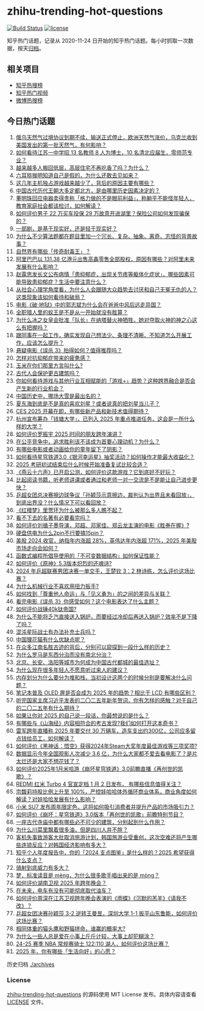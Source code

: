 # zhihu-trending-hot-questions

[![Build Status](https://github.com/justjavac/zhihu-trending-hot-questions/workflows/ci/badge.svg?branch=master)](https://github.com/justjavac/zhihu-trending-hot-questions/actions)
[![license](https://img.shields.io/github/license/justjavac/zhihu-trending-hot-questions)](https://github.com/justjavac/zhihu-trending-hot-questions/blob/master/LICENSE)

知乎热门话题，记录从 2020-11-24
日开始的知乎热门话题。每小时抓取一次数据，按天[归档](./archives)。

## 相关项目

- [知乎热搜榜](https://github.com/justjavac/zhihu-trending-top-search)
- [知乎热门视频](https://github.com/justjavac/zhihu-trending-hot-video)
- [微博热搜榜](https://github.com/justjavac/weibo-trending-hot-search)

## 今日热门话题

<!-- BEGIN -->
<!-- 最后更新时间 Thu Jan 02 2025 15:07:55 GMT+0800 (China Standard Time) -->

1. [俄乌天然气过境协议到期不续，输送正式停止，欧洲天然气涨价，乌克兰收到美国发出的第一批天然气，有何影响？](https://www.zhihu.com/question/8426728926)
1. [如何看待江苏一中学招 13 名教师 8 人为博士，10 名清北应届生，零师范专业？](https://www.zhihu.com/question/8424658118)
1. [越来越多人搬回低层，高层住宅不再吃香了吗？为什么？](https://www.zhihu.com/question/596217403)
1. [六耳猕猴明知道自己是假的，为什么还敢去见如来？](https://www.zhihu.com/question/7722042462)
1. [这几年主机独占游戏越来越少了，背后的原因主要有哪些？](https://www.zhihu.com/question/7995908725)
1. [中国古代历代王朝大多定都北方，是由哪里历史因素决定的？](https://www.zhihu.com/question/7824069236)
1. [董明珠回应电器卖得贵称「格力做的不是眼前利益」，称躺平不能怪年轻人，教育家庭社会都该检讨，如何解读？](https://www.zhihu.com/question/7910258006)
1. [如何评价男子 22 万买车投保 29 万故意开进湖里？保险公司如何发现骗保的？](https://www.zhihu.com/question/8008232690)
1. [一部剧，是基于现实好，还是轻于现实好？](https://www.zhihu.com/question/7381094253)
1. [为什么不少算法题都在题目里加一个冗长、复杂、抽象、离奇、志怪的背景故事？](https://www.zhihu.com/question/7268755499)
1. [自然界有哪些「传奇耐毒王」？](https://www.zhihu.com/question/4493707133)
1. [阿里巴巴以 131.38 亿港元出售高鑫零售全部股权，原因有哪些？对阿里未来发展有什么影响？](https://www.zhihu.com/question/8446145714)
1. [赵露思发长文公布病情「患抑郁症，出现关节疼等躯体化症状」，哪些因素可能导致患抑郁症？生活中要注意什么？](https://www.zhihu.com/question/8443772978)
1. [从社会心理学角度看，为什么人会跟随大众趋势去讨厌和自己无冤无仇的人？这类现象该如何看待和破局？](https://www.zhihu.com/question/7761243280)
1. [电影《破·地狱》中的郭志斌为什么会在爸爸中风后远走异国？](https://www.zhihu.com/question/6788061783)
1. [全职猎人里的蚁王是不是从一开始就没有胜算？](https://www.zhihu.com/question/482191632)
1. [为什么冰之女皇会批准「队长」在纳塔替火神牺牲，她对夺取火神的神之心这么有把握吗？](https://www.zhihu.com/question/8465703578)
1. [跟同事在一起工作，确实发现自己想法少、条理不清晰、不知道怎么开展工作，应该怎么提升？](https://www.zhihu.com/question/8070951470)
1. [悬疑电影《误杀 3》拍得如何？值得推荐吗？](https://www.zhihu.com/question/8269844740)
1. [怎样对抗抑郁症带来的疲惫感？](https://www.zhihu.com/question/7688272188)
1. [玉米在你们那里方言叫什么?](https://www.zhihu.com/question/5404696252)
1. [古代人会保护更古建筑吗？](https://www.zhihu.com/question/652077554)
1. [你如何看待游戏与其他行业互相赋能的「游戏+」趋势？这种跨界融合是否会产生新的行业机会？](https://www.zhihu.com/question/6778376705)
1. [中国历史中，哪场大雪是最出名的？](https://www.zhihu.com/question/7842677716)
1. [夏东海到底是不是真的喜欢刘星？或者说真的把刘星当儿子？](https://www.zhihu.com/question/306089407)
1. [CES 2025 开幕在即，有哪些新产品和新技术值得期待？](https://www.zhihu.com/question/7923111529)
1. [杭州宣布筹办「钱塘大学」，已列入 2025 年重点推进任务，这会是一所什么样的大学？](https://www.zhihu.com/question/8277796965)
1. [如何评价罗振宇 2025 时间的朋友跨年演讲？](https://www.zhihu.com/question/8388958989)
1. [在公平竞争中，追求胜利该不该成为首要心理动机？为什么？](https://www.zhihu.com/question/7720065610)
1. [有哪些电影或者动画给你的童年留下了阴影？](https://www.zhihu.com/question/29825902)
1. [如何看待星穹铁道3.0《银河幸运星》抽奖活动？如何操作才能最大收益化？](https://www.zhihu.com/question/8452675159)
1. [2025 考研初试结束后什么时候开始准备复试比较合适？](https://www.zhihu.com/question/7810715876)
1. [《燕云十六声》已开启公测，如何评价这款游戏？它到底好不好玩？](https://www.zhihu.com/question/8262218482)
1. [比起阅读书籍，听老师讲课或者通过和老师一对一交流是不是能让自己进步更快？](https://www.zhihu.com/question/660298896)
1. [乒超女团总决赛擦边球争议「孙颖莎示意擦边，裁判认为出界且未看回放」，到底出界没？什么情况下可以看回放？](https://www.zhihu.com/question/8438252530)
1. [《红楼梦》里贾环为什么被那么多人瞧不起？](https://www.zhihu.com/question/5310298070)
1. [看不下去的名著有必要看完吗？](https://www.zhihu.com/question/7650982148)
1. [如何评价刘循子墨导演，邓超、邓家佳、郑云龙主演的电影《胜券在握》?](https://www.zhihu.com/question/3479999978)
1. [硬盘供电为什么2pin不行要搞15pin？](https://www.zhihu.com/question/561362436)
1. [美股 2024 收官，纳指年内涨超 28%，英伟达年内涨超 171%，2025 年美股市场走向会如何？](https://www.zhihu.com/question/8416995106)
1. [函数式编程所倡导使用的「不可变数据结构」如何保证性能？](https://www.zhihu.com/question/53804334)
1. [如何评价《原神》5.3版本炽烈的还魂诗?](https://www.zhihu.com/question/8424732537)
1. [2024 年乒超联赛男团决赛一单交手，王楚钦 3：2 林诗栋，怎么评价这场比赛？](https://www.zhihu.com/question/8452733074)
1. [为什么机械行业不喜欢用扭力扳手?](https://www.zhihu.com/question/332673056)
1. [如何找到「尊重他人命运」与「见义勇为」的之间的差异与关联？](https://www.zhihu.com/question/6787495377)
1. [看完电影《误杀 3》你感受如何？这个电影表达了什么主题？](https://www.zhihu.com/question/8425496262)
1. [如何评价战锤40k钛帝国?](https://www.zhihu.com/question/529813845)
1. [为什么不能将乏汽直接送入锅炉，而要经过冷却后再送入锅炉？效率不是下降了吗？](https://www.zhihu.com/question/26163433)
1. [混沌星际战士有办法补充士兵吗？](https://www.zhihu.com/question/279758738)
1. [中国狸花猫有什么优缺点呢？](https://www.zhihu.com/question/49379992)
1. [在众多江南名胜古迹的背后，分别可以窥探到一段什么样的历史？](https://www.zhihu.com/question/7291631025)
1. [为什么罗马是东西分治而没有南北分治？](https://www.zhihu.com/question/541912639)
1. [北京、长安、洛阳等城市为何成为中国古代都城的最佳选址？](https://www.zhihu.com/question/7820040328)
1. [为什么现在很多年轻人不愿意听过来人的建议？](https://www.zhihu.com/question/531866239)
1. [内存划分为什么要分为堆和栈，当初设计这两个的时候分别是要解决什么问题？](https://www.zhihu.com/question/447017261)
1. [笔记本普及 OLED 屏是否会成为 2025 年的趋势？相比于 LCD 有哪些区别？](https://www.zhihu.com/question/6777441407)
1. [听完国家主席习近平发表的二〇二五年新年贺词，你有怎样的感触？对于自己的二〇二五年有什么期待？](https://www.zhihu.com/question/8372968343)
1. [如果让你对 2025 的自己说一段话，你最想说的是什么？](https://www.zhihu.com/question/7118888279)
1. [有哪些与《山海经》内容相符合的考古发现?我们如何打开这本奇书？](https://www.zhihu.com/question/7749320044)
1. [雷军跨年直播称 2025 年要交付 30 万辆车，造车支出约300亿，公司应多留点钱给员工，如何解读？](https://www.zhihu.com/question/8416982206)
1. [如何评价《黑神话：悟空》获得2024年Steam大奖年度最佳游戏等三项奖项?](https://www.zhihu.com/question/8415042525)
1. [数据显示今年全国观影人次减少 3.6 亿，为什么大家都不爱去看电影了？是片太烂还是大家不想花钱了？](https://www.zhihu.com/question/7851676737)
1. [如何评价2025年1月米哈游《崩坏星穹铁道》3.0前瞻直播《再创世的凯歌》？](https://www.zhihu.com/question/8279257854)
1. [REDMI 红米 Turbo 4 官宣定档 1 月 2 日发布， 有哪些信息值得关注？](https://www.zhihu.com/question/8251949863)
1. [宗馥莉持股比例上升至 100%，严控娃哈哈体外循环商业体系，商业角度如何解读？对娃哈哈发展有什么影响？](https://www.zhihu.com/question/7987651571)
1. [小米 SU7 发布周年限定色，这将如何吸引消费者并提升产品的市场吸引力？](https://www.zhihu.com/question/8287105910)
1. [如何评价《崩坏：星穹铁道》3.0版本「再创世的凯歌」前瞻特别节目？](https://www.zhihu.com/question/8448954510)
1. [一座古代寺庙中都有哪些必不可少的建筑，分别起到什么作用？](https://www.zhihu.com/question/6026345399)
1. [为什么川菜里飘着很多油，但是四川人并不胖？](https://www.zhihu.com/question/56692782)
1. [客机失事致游客大批取消旅游计划，韩国旅游业受重创，这次空难还将产生哪些连锁反应？对韩国经济影响有多大？](https://www.zhihu.com/question/8251182483)
1. [知乎个人年度报告中，你的「2024 支点图鉴」是什么样的？2025 希望获得什么支点？](https://www.zhihu.com/question/7981842260)
1. [骑射到底威力有多大？](https://www.zhihu.com/question/318348789)
1. [梦，标准读音是 mèng，为什么很多歌手唱出来的是 mòng？](https://www.zhihu.com/question/513065666)
1. [如何评价湖南卫视 2025 年跨年晚会？](https://www.zhihu.com/question/8375061475)
1. [在未来，电车有没有可能彻底取代油车？](https://www.zhihu.com/question/4841070536)
1. [如何评价周深在江苏卫视跨年晚会表演的《雨蝶》《沉默的羔羊》《请我不改》？](https://www.zhihu.com/question/8380389566)
1. [乒超女团决赛孙颖莎 3-2 逆转王曼昱，深圳大学 1-1 扳平山东鲁能，如何评价这场比赛？](https://www.zhihu.com/question/8426015811)
1. [相同体重的猫头鹰和野猫拼命，谁赢的概率大?](https://www.zhihu.com/question/8018849102)
1. [为什么一些人总是爱在小事上斤斤计较，大事上却犯糊涂？](https://www.zhihu.com/question/5721531259)
1. [24-25 赛季 NBA 常规赛骑士 122:110 湖人，如何评价这场比赛？](https://www.zhihu.com/question/8415288417)
1. [2025 年，你有哪些「生活向好」的心愿？](https://www.zhihu.com/question/8259575957)

<!-- END -->

历史归档 [./archives](./archives)

### License

[zhihu-trending-hot-questions](https://github.com/justjavac/zhihu-trending-hot-questions)
的源码使用 MIT License 发布。具体内容请查看 [LICENSE](./LICENSE) 文件。
